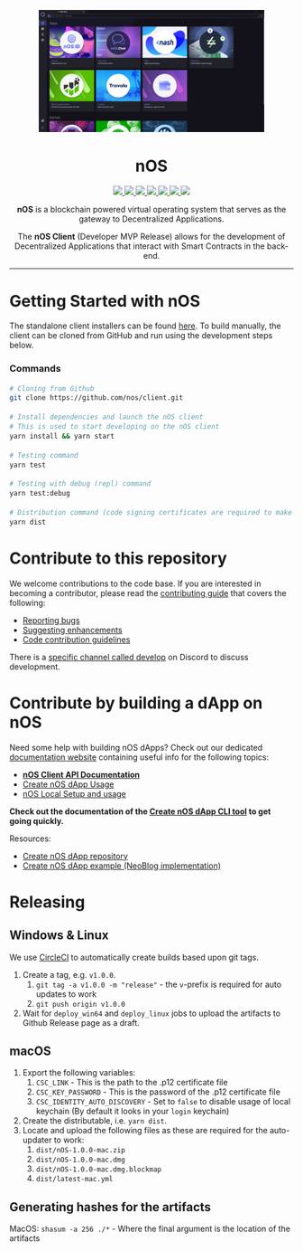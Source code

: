 <p align="center">
  <img src="./.github/screenshot.png" width="400px" />
</p>

<h1 align="center">nOS</h1>
<p align="center">
  <a href="https://github.com/nos/client/releases">
    <img src="https://img.shields.io/github/release/nos/client/all.svg" />
  </a>
  <a href="http://makeapullrequest.com">
    <img src="https://img.shields.io/badge/PRs-welcome-brightgreen.svg" />
  </a>
  <a href="https://discordapp.com/invite/eGFAskm">
    <img src="https://img.shields.io/badge/chat-discord-brightgreen.svg" />
  </a>
  <a href="https://circleci.com/gh/nos/client/tree/develop">
    <img src="https://img.shields.io/circleci/project/github/nos/client/develop.svg" />
  </a>
  <a href="https://renovatebot.com/">
    <img src="https://img.shields.io/badge/renovate-enabled-brightgreen.svg" />
  </a>
  <a href="https://github.com/prettier/prettier">
    <img src="https://img.shields.io/badge/code_style-prettier-ff69b4.svg?style=flat" />
  </a>
  <a href="https://codecov.io/gh/nos/client">
    <img src="https://codecov.io/gh/nos/client/branch/develop/graph/badge.svg" />
  </a>
</p>
<p align="center">
  <strong>nOS</strong> is a blockchain powered virtual operating system that serves as the gateway to Decentralized Applications.
</p>
<p align="center">
  The <strong>nOS Client</strong> (Developer MVP Release) allows for the development of Decentralized Applications that interact with Smart Contracts in the back-end.
</p>

---

# Getting Started with nOS

The standalone client installers can be found [here](https://github.com/nos/client/releases). To build manually, the client can be cloned from GitHub and run using the development steps below.

### Commands

```bash
# Cloning from Github
git clone https://github.com/nos/client.git

# Install dependencies and launch the nOS client
# This is used to start developing on the nOS client
yarn install && yarn start

# Testing command
yarn test

# Testing with debug (repl) command
yarn test:debug

# Distribution command (code signing certificates are required to make this work)
yarn dist
```

# Contribute to this repository

We welcome contributions to the code base. If you are interested in becoming a contributor, please read the [contributing guide](/.github/CONTRIBUTING.md) that covers the following:

- [Reporting bugs](/.github/CONTRIBUTING.md#reporting-bugs)
- [Suggesting enhancements](/.github/CONTRIBUTING.md#Suggesting-Enhancements)
- [Code contribution guidelines](/.github/CONTRIBUTING.md#Code-Contribution)

There is a [specific channel called develop](https://discord.gg/CXZb3BS) on Discord to discuss development.

# Contribute by building a dApp on nOS

Need some help with building nOS dApps? Check out our dedicated [documentation website](https://docs.nos.io/) containing useful info for the following topics:

- [**nOS Client API Documentation**](https://docs.nos.io/docs/nos-client/api.html)
- [Create nOS dApp Usage](https://docs.nos.io/docs/create-nos-dapp/installation-usage.html)
- [nOS Local Setup and usage](https://docs.nos.io/docs/nos-local/installation-usage.html)

**Check out the documentation of the [Create nOS dApp CLI tool](https://docs.nos.io/docs/create-nos-dapp/installation-usage.html) to get going quickly.**

Resources:

- [Create nOS dApp repository](https://github.com/nos/create-nos-dapp)
- [Create nOS dApp example (NeoBlog implementation)](https://github.com/nos/dapp-neoblog)

# Releasing

## Windows & Linux

We use [CircleCI](https://circleci.com/gh/nos/client) to automatically create builds based upon git tags.

1. Create a tag, e.g. `v1.0.0`.
   1. `git tag -a v1.0.0 -m "release"` - the `v`-prefix is required for auto updates to work
   2. `git push origin v1.0.0`
2. Wait for `deploy_win64` and `deploy_linux` jobs to upload the artifacts to Github Release page as a draft.

## macOS

1. Export the following variables:
   1. `CSC_LINK` - This is the path to the .p12 certificate file
   2. `CSC_KEY_PASSWORD` - This is the password of the .p12 certificate file
   3. `CSC_IDENTITY_AUTO_DISCOVERY` - Set to `false` to disable usage of local keychain (By default it looks in your `login` keychain)
2. Create the distributable, i.e. `yarn dist`.
3. Locate and upload the following files as these are required for the auto-updater to work:
   1. `dist/nOS-1.0.0-mac.zip`
   2. `dist/nOS-1.0.0-mac.dmg`
   3. `dist/nOS-1.0.0-mac.dmg.blockmap`
   4. `dist/latest-mac.yml`
   
## Generating hashes for the artifacts
MacOS: `shasum -a 256 ./*` - Where the final argument is the location of the artifacts
